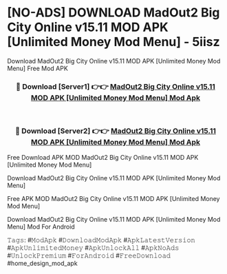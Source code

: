 # [NO-ADS] DOWNLOAD MadOut2 Big City Online v15.11 MOD APK [Unlimited Money Mod Menu] - 5iisz
Download MadOut2 Big City Online v15.11 MOD APK [Unlimited Money Mod Menu] Free Mod APK

<div align="center">
<h3>🔴 Download [Server1] 👉👉 <a href="https://apk-comot.site?title=MadOut2_Big_City_Online_v15.11_MOD_APK_[Unlimited_Money_Mod_Menu]">MadOut2 Big City Online v15.11 MOD APK [Unlimited Money Mod Menu] Mod Apk</a></h3><br>

<h3>🔴 Download [Server2] 👉👉 <a href="https://apk-comot.site?title=MadOut2_Big_City_Online_v15.11_MOD_APK_[Unlimited_Money_Mod_Menu]">MadOut2 Big City Online v15.11 MOD APK [Unlimited Money Mod Menu] Mod Apk</a></h3>
</div>


Free Download APK MOD MadOut2 Big City Online v15.11 MOD APK [Unlimited Money Mod Menu]

Download MadOut2 Big City Online v15.11 MOD APK [Unlimited Money Mod Menu] 

Free APK MOD MadOut2 Big City Online v15.11 MOD APK [Unlimited Money Mod Menu] 

Download MadOut2 Big City Online v15.11 MOD APK [Unlimited Money Mod Menu] Mod For Android

𝚃𝚊𝚐𝚜: #𝙼𝚘𝚍𝙰𝚙𝚔 #𝙳𝚘𝚠𝚗𝚕𝚘𝚊𝚍𝙼𝚘𝚍𝙰𝚙𝚔 #𝙰𝚙𝚔𝙻𝚊𝚝𝚎𝚜𝚝𝚅𝚎𝚛𝚜𝚒𝚘𝚗 #𝙰𝚙𝚔𝚄𝚗𝚕𝚒𝚖𝚒𝚝𝚎𝚍𝙼𝚘𝚗𝚎𝚢 #𝙰𝚙𝚔𝚄𝚗𝚕𝚘𝚌𝚔𝙰𝚕𝚕 #𝙰𝚙𝚔𝙽𝚘𝙰𝚍𝚜 #𝚄𝚗𝚕𝚘𝚌𝚔𝙿𝚛𝚎𝚖𝚒𝚞𝚖 #𝙵𝚘𝚛𝙰𝚗𝚍𝚛𝚘𝚒𝚍 #𝙵𝚛𝚎𝚎𝙳𝚘𝚠𝚗𝚕𝚘𝚊𝚍 #home_design_mod_apk